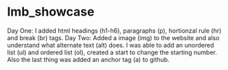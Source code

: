 # lmb_showcase
Day One: I added html headings (h1-h6), paragraphs (p), hortionzal rule (hr) and break (br) tags.
Day Two: Added a image (img) to the website and also understand what alternate text (alt) does. I was able to add an unordered list (ul) and ordered list (ol), created a start to change the starting number. Also the last thing was added an anchor tag (a) to github. 
